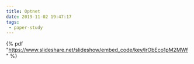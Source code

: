 ```yaml
---
title: Optnet
date: 2019-11-02 19:47:17
tags:
 - paper-study
---
```


{% pdf "https://www.slideshare.net/slideshow/embed_code/key/IrObEco1pM2MWf"
%}

